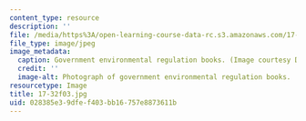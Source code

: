 ```yaml
---
content_type: resource
description: ''
file: /media/https%3A/open-learning-course-data-rc.s3.amazonaws.com/17-32-environmental-politics-and-policy-spring-2003/028385e39dfef403bb16757e8873611b_17-32f03.jpg
file_type: image/jpeg
image_metadata:
  caption: Government environmental regulation books. (Image courtesy Daniel Bersak.)
  credit: ''
  image-alt: Photograph of government environmental regulation books.
resourcetype: Image
title: 17-32f03.jpg
uid: 028385e3-9dfe-f403-bb16-757e8873611b
---
```


